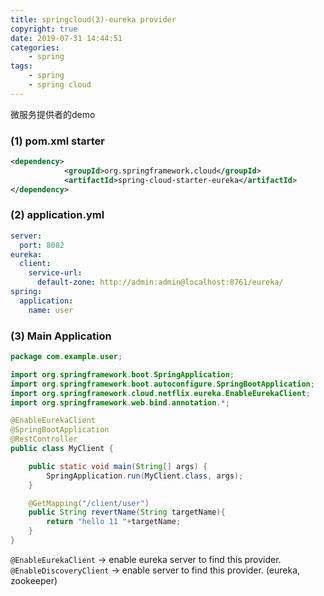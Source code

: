 ```yaml
---
title: springcloud(3)-eureka provider
copyright: true
date: 2019-07-31 14:44:51
categories:
    - spring
tags:
    - spring
    - spring cloud
---
```

微服务提供者的demo

<!-- more -->

### (1) pom.xml starter

```xml
<dependency>
            <groupId>org.springframework.cloud</groupId>
            <artifactId>spring-cloud-starter-eureka</artifactId>
</dependency>
```

### (2) application.yml

```yml
server:
  port: 8082
eureka:
  client:
    service-url:
      default-zone: http://admin:admin@localhost:8761/eureka/
spring:
  application:
    name: user
```

### (3) Main Application

```java
package com.example.user;

import org.springframework.boot.SpringApplication;
import org.springframework.boot.autoconfigure.SpringBootApplication;
import org.springframework.cloud.netflix.eureka.EnableEurekaClient;
import org.springframework.web.bind.annotation.*;

@EnableEurekaClient
@SpringBootApplication
@RestController
public class MyClient {

    public static void main(String[] args) {
        SpringApplication.run(MyClient.class, args);
    }

    @GetMapping("/client/user")
    public String revertName(String targetName){
        return "hello 11 "+targetName;
    }
}
```
`@EnableEurekaClient` -> enable eureka server to find this provider.
`@EnableDiscoveryClient` -> enable server to find this provider. (eureka, zookeeper)